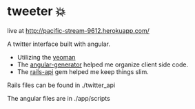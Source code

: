 tweeter :boom:
=======
live at http://pacific-stream-9612.herokuapp.com/


A twitter interface built with angular.
- Utilizing the [yeoman](http://yeoman.io/)
- The [angular-generator](https://github.com/yeoman/generator-angular) helped me organize client side code.
- The [rails-api](https://github.com/rails-api/rails-api) gem helped me keep things slim.

Rails files can be found in ./twitter_api

The angular files are in ./app/scripts
